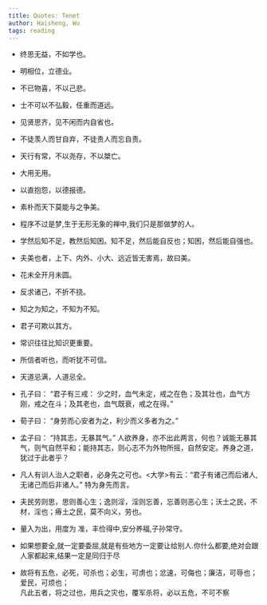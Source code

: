 ```yaml
---
title: Quotes: Tenet
author: Haisheng, Wu
tags: reading
---
```


  - 终思无益，不如学也。
  - 明相位，立德业。
  - 不已物喜，不以己悲。
  - 士不可以不弘毅，任重而道远。
  - 见贤思齐，见不闲而内自省也。
  - 不徒羡人而甘自弃，不徒责人而忘自责。
  - 天行有常，不以尧存，不以桀亡。
  - 大用无用。
  - 以直抱怨，以德报德。
  - 素朴而天下莫能与之争美。
  - 程序不过是梦,生于无形无象的禅中,我们只是那做梦的人。
  - 学然后知不足，教然后知困。知不足，然后能自反也；知困，然后能自强也。
  - 夫美也者，上下、内外、小大、远近皆无害焉，故曰美。
  - 花未全开月未圆。
  - 反求诸己，不折不挠。
  - 知之为知之，不知为不知。
  - 君子可欺以其方。
  - 常识往往比知识更重要。
  - 所信者听也，而听犹不可信。 
  - 天道忌满，人道忌全。
  - 孔子曰： “君子有三戒： 少之时，血气未定，戒之在色；及其壮也，血气方刚，戒之在斗；及其老也，血气既衰，戒之在得。”
  - 荀子曰： “身劳而心安者为之，利少而义多者为之。”
  - 孟子曰： “持其志，无暴其气。” 人欲养身，亦不出此两言，何也？诚能无暴其气，则气自然平和；能持其志，则心志不为外物所摇，自然安定。养身之道，犹过于此者乎？
  - 凡人有训人治人之职者，必身先之可也。<大学>有云：“君子有诸己而后诸人, 无诸己而后非诸人。” 特为身先而言。
  - 夫民劳则思，思则善心生；逸则淫，淫则忘善，忘善则恶心生；沃土之民，不材，淫也；瘠土之民，莫不向义，劳也。
  - 量入为出，用度为 准，丰俭得中,安分养福,子孙常守。
  - 如果想要全,就一定要委屈,就是有些地方一定要让给别人.你什么都要,绝对会跟人家都起来,结果一定是同归于尽

  - 故将有五危，必死，可杀也；必生，可虏也；忿速，可侮也；廉洁，可辱也；爱民，可烦也；\
    凡此五者，将之过也，用兵之灾也，覆军杀将，必以五危，不可不察

